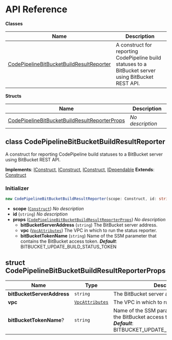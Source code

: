 # API Reference

**Classes**

Name|Description
----|-----------
[CodePipelineBitBucketBuildResultReporter](#cdk-codepipeline-bitbucket-build-result-reporter-codepipelinebitbucketbuildresultreporter)|A construct for reporting CodePipeline build statuses to a BitBucket server using BitBucket REST API.


**Structs**

Name|Description
----|-----------
[CodePipelineBitBucketBuildResultReporterProps](#cdk-codepipeline-bitbucket-build-result-reporter-codepipelinebitbucketbuildresultreporterprops)|*No description*



## class CodePipelineBitBucketBuildResultReporter  <a id="cdk-codepipeline-bitbucket-build-result-reporter-codepipelinebitbucketbuildresultreporter"></a>

A construct for reporting CodePipeline build statuses to a BitBucket server using BitBucket REST API.

__Implements__: [IConstruct](#constructs-iconstruct), [IConstruct](#aws-cdk-core-iconstruct), [IConstruct](#constructs-iconstruct), [IDependable](#aws-cdk-core-idependable)
__Extends__: [Construct](#aws-cdk-core-construct)

### Initializer




```ts
new CodePipelineBitBucketBuildResultReporter(scope: Construct, id: string, props: CodePipelineBitBucketBuildResultReporterProps)
```

* **scope** (<code>[Construct](#aws-cdk-core-construct)</code>)  *No description*
* **id** (<code>string</code>)  *No description*
* **props** (<code>[CodePipelineBitBucketBuildResultReporterProps](#cdk-codepipeline-bitbucket-build-result-reporter-codepipelinebitbucketbuildresultreporterprops)</code>)  *No description*
  * **bitBucketServerAddress** (<code>string</code>)  The BitBucket server address. 
  * **vpc** (<code>[VpcAttributes](#aws-cdk-aws-ec2-vpcattributes)</code>)  The VPC in which to run the status reporter. 
  * **bitBucketTokenName** (<code>string</code>)  Name of the SSM parameter that contains the BitBucket access token. __*Default*__: BITBUCKET_UPDATE_BUILD_STATUS_TOKEN




## struct CodePipelineBitBucketBuildResultReporterProps  <a id="cdk-codepipeline-bitbucket-build-result-reporter-codepipelinebitbucketbuildresultreporterprops"></a>






Name | Type | Description 
-----|------|-------------
**bitBucketServerAddress** | <code>string</code> | The BitBucket server address.
**vpc** | <code>[VpcAttributes](#aws-cdk-aws-ec2-vpcattributes)</code> | The VPC in which to run the status reporter.
**bitBucketTokenName**? | <code>string</code> | Name of the SSM parameter that contains the BitBucket access token.<br/>__*Default*__: BITBUCKET_UPDATE_BUILD_STATUS_TOKEN



